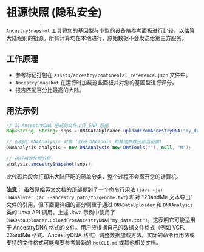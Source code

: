 # 祖源快照 (隐私安全)

`AncestrySnapshot` 工具将您的基因型与小型的设备端参考面板进行比较，以估算大陆级别的祖源。所有计算均在本地进行，原始数据不会发送给第三方服务。

## 工作原理
- 参考标记打包在 `assets/ancestry/continental_reference.json` 文件中。
- `AncestrySnapshot` 在运行时加载这些面板并对您的基因型进行评分。
- 报告匹配百分比最高的大陆。

## 用法示例
```java
// 从 AncestryDNA 格式的文件上传 SNP 数据
Map<String, String> snps = DNADataUploader.uploadFromAncestryDNA("my_data.txt");

// 初始化 DNAAnalysis 对象 (假设 DNATools 和其他参数已适当设置)
DNAAnalysis analysis = new DNAAnalysis(new DNATools(""), null, "M");

// 执行祖源快照分析
analysis.ancestrySnapshot(snps);
```

此代码片段会打印出大陆匹配的简单分类，整个过程不会离开您的计算机。

**注意：**
虽然原始英文文档的顶部提到了一个命令行用法 (`java -jar DNAnalyzer.jar --ancestry path/to/genome.txt`) 和对 "23andMe 文本导出" 文件的引用，但下面更详细的部分侧重于通过 `DNADataUploader` 和 `DNAAnalysis` 类的 Java API 调用。上述 Java 示例中使用了 `DNADataUploader.uploadFromAncestryDNA("my_data.txt")`，这表明它可能适用于 AncestryDNA 格式的文件。用户应根据自己的数据文件格式（例如 VCF、23andMe 格式、AncestryDNA 格式）调整数据加载方法。实际的命令行用法或支持的文件格式可能需要参考最新的 `MetCLI.md` 或其他相关文档。
